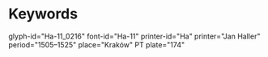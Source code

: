 # Keywords
glyph-id="Ha-11_0216"
font-id="Ha-11"
printer-id="Ha"
printer="Jan Haller"
period="1505–1525"
place="Kraków"
PT plate="174"
